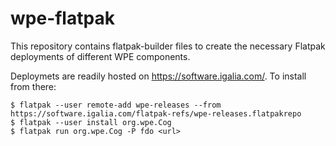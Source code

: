 # wpe-flatpak

This repository contains flatpak-builder files to create the necessary Flatpak deployments of different WPE components.

Deploymets are readily hosted on https://software.igalia.com/. To install from there:
```
$ flatpak --user remote-add wpe-releases --from https://software.igalia.com/flatpak-refs/wpe-releases.flatpakrepo
$ flatpak --user install org.wpe.Cog
$ flatpak run org.wpe.Cog -P fdo <url>
```
